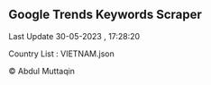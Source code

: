 

## Google Trends Keywords Scraper 
 
Last Update 30-05-2023 , 17:28:20

Country List :
VIETNAM.json



© Abdul Muttaqin 
